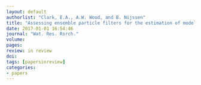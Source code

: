 ```yaml
---
layout: default
authorlist: "Clark, E.A., A.W. Wood, and B. Nijssen"
title: "Assessing ensemble particle filters for the estimation of model states for streamflow forecasting"
date: 2017-01-01 16:54:46
journal: "Wat. Res. Rsrch."
volume:
pages:
review: in review
doi:
tags: [papersinreview]
categories:
- papers
---
```


